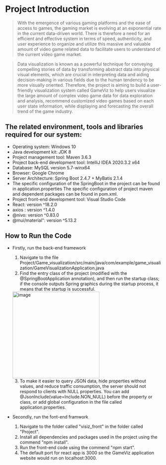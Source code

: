 # Project Introduction
> With the emergence of various gaming platforms and the ease of access to games, the gaming market is evolving at an exponential rate in the current data-driven world. There is therefore a need for an efficient and effective system in terms of speed, authenticity, and user experience to organize and utilize this massive and valuable amount of video game related data to facilitate users to understand of the current video game market. 

> Data visualization is known as a powerful technique for conveying compelling stories of data by transforming abstract data into physical visual elements, which are crucial in interpreting data and aiding decision-making in various fields due to the human tendency to be more visually oriented. Therefore, the project is aiming to build a user-friendly visualization system called GameViz to help users visualize the large amount of complex video game data for data exploration and analysis, recommend customized video games based on each user state information, while displaying and forecasting the overall trend of the game industry.


## The related environment, tools and libraries required for our system:
- Operating system: Windows 10
- Java development kit: JDK 8
- Project management tool: Maven 3.6.3
- Project back-end development tool: IntelliJ IDEA 2020.3.2 x64
- Database: MySQL version 5.7-winx64
- Browser: Google Chrome
- Server Architecture: Spring Boot 2.4.7 + MyBatis 2.1.4
- The specific configuration of the SpringBoot in the project can be found in application.properties
The specific configuration of project maven and dependent packages can be found in pom.xml.
- Project front-end development tool: Visual Studio Code
- React: version ^18.2.0
- axios : version ^1.4.0
- @nivo: version ^0.83.0
- @mui/material": version ^5.13.2


## How to Run the Code
- Firstly, run the back-end framework
    1. Navigate to the file Project/Game_visualization/src/main/java/com/example/game_visualization/GameVisualizationApplication.java
    2. Find the entry class of the project (modified with the @SpringBootApplication annotation), and then run the startup class; if the console outputs Spring graphics during the startup process, it means that the startup is successful.
  <img width="280" alt="image" src="https://github.com/JiayuChenEvelyn/VideoGameVisiz/assets/101421504/d0ce7461-5e11-45f5-947c-4cd85b282659">

    3. To make it easier to query JSON data, hide properties without values, and reduce traffic consumption, the server should not respond to clients with NULL properties. You can add @JsonInclude(value=Include.NON_NULL) before the property or class, or add global configuration in the file called application.properties.
- Secondly, run the font-end framwork
    1. Navigate to the folder called "visiz_front" in the folder called "Project".
    2. Install all dependencies and packages used in the project using the commend "npm install".
    3. Run the front-end code using the commend "npm start".
    4. The default port for react app is 3000 so the GameViz application website would run on localhost:3000.
 
